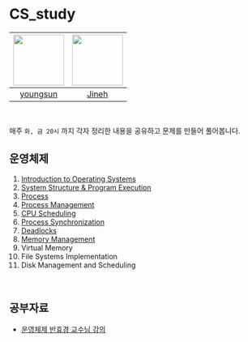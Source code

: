 # CS_study

|<img width="100" src="https://user-images.githubusercontent.com/77915491/178108559-b9db17c3-128a-46d2-8a4f-32da6126b04b.JPG">|<img width="100" height="100" src="https://user-images.githubusercontent.com/77915491/178108686-be442a09-e930-4e9c-b8cf-10b2bf47e284.JPG">|
|:---:|:---:|
|[youngsun](https://github.com/dudtjs1021ej)|[Jineh](https://github.com/Jineh)|

</br>

매주 `화, 금 20시` 까지 각자 정리한 내용을 공유하고 문제를 만들어 풀어봅니다.
</br>


## 운영체제
1. [Introduction to Operating Systems](https://github.com/dudtjs1021ej/CS_study/issues/1)
2. [System Structure & Program Execution](https://github.com/dudtjs1021ej/CS_study/issues/2)
3. [Process](https://github.com/dudtjs1021ej/CS_study/issues/3)
4. [Process Management](https://github.com/dudtjs1021ej/CS_study/issues/4)
5. [CPU Scheduling](https://github.com/dudtjs1021ej/CS_study/issues/5)
6. [Process Synchronization](https://github.com/dudtjs1021ej/CS_study/issues/6)
7. [Deadlocks](https://github.com/dudtjs1021ej/CS_study/issues/8)
8. [Memory Management](https://github.com/dudtjs1021ej/CS_study/issues/9)
9. Virtual Memory
10. File Systems Implementation
11. Disk Management and Scheduling

</br>

## 공부자료
  - [운영체제 반효경 교수님 강의](http://www.kocw.net/home/search/kemView.do?kemId=1046323)

